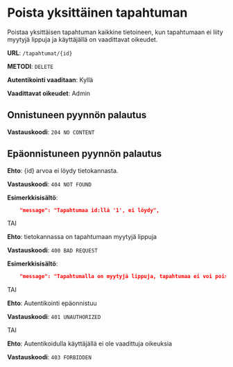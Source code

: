 # Poista yksittäinen tapahtuman

Poistaa yksittäisen tapahtuman kaikkine tietoineen, kun tapahtumaan ei liity myytyjä lippuja ja käyttäjällä on vaadittavat oikeudet.

__URL__: `/tapahtumat/{id}`

__METODI__: `DELETE`

__Autentikointi vaaditaan__: Kyllä

__Vaadittavat oikeudet__: Admin

## Onnistuneen pyynnön palautus

__Vastauskoodi__: `204 NO CONTENT`

## Epäonnistuneen pyynnön palautus

__Ehto__: {id} arvoa ei löydy tietokannasta.

__Vastauskoodi__: `404 NOT FOUND`

__Esimerkkisisältö__:

```json
    "message": "Tapahtumaa id:llä '1', ei löydy",
```

TAI

__Ehto__: tietokannassa on tapahtumaan myytyjä lippuja

__Vastauskoodi__: `400 BAD REQUEST`

__Esimerkkisisältö__:

```json
    "message": "Tapahtumalla on myytyjä lippuja, tapahtumaa ei voi poistaa."
```

TAI

__Ehto__: Autentikointi epäonnistuu

__Vastauskoodi__: `401 UNAUTHORIZED`

TAI

__Ehto__: Autentikoidulla käyttäjällä ei ole vaadittuja oikeuksia

__Vastauskoodi__: `403 FORBIDDEN`